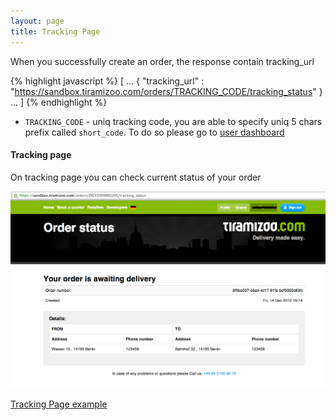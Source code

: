 ```yaml
---
layout: page
title: Tracking Page
---
```


When you successfully create an order, the response contain tracking_url

{% highlight javascript %}
[
  ...
  { "tracking_url" : "https://sandbox.tiramizoo.com/orders/TRACKING_CODE/tracking_status" }
  ...
]
{% endhighlight %}

* `TRACKING_CODE` - uniq tracking code, you are able to specify uniq 5 chars prefix called `short_code`. To do so please go to [user dashboard](https://sandbox.tiramizoo.com/dashboard/user/edit)


#### Tracking page
On tracking page you can check current status of your order

![Tracking url webpage](/assets/images/tracking_status.png)

[Tracking Page example](https://sandbox.tiramizoo.com/orders/TESTFWZ8VYWU/tracking_status)
